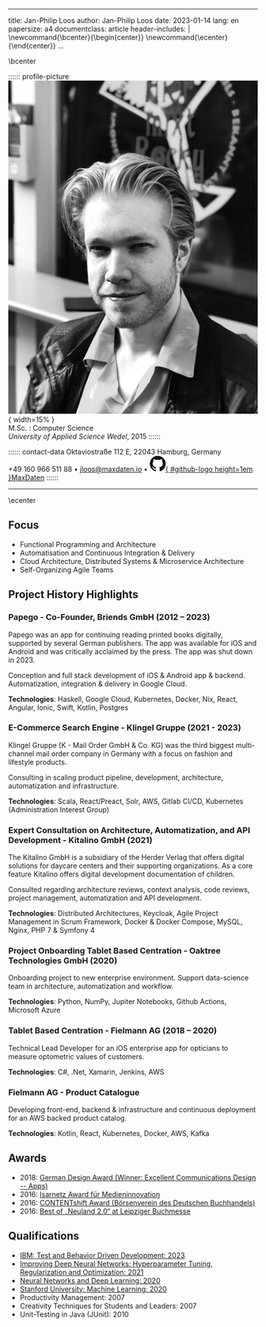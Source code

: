 
---
title:  Jan-Philip Loos
author: Jan-Philip Loos
date: 2023-01-14
lang: en
papersize: a4
documentclass: article
header-includes: |
    \newcommand{\bcenter}{\begin{center}}
    \newcommand{\ecenter}{\end{center}}
...

\bcenter

:::::: profile-picture
![Jan-Philip Loos Portrait](./src/img/profile-portrait_low.jpg){ width=15% }\
M.Sc. : Computer Science\
*University of Applied Science Wedel*, 2015
::::::

:::::: contact-data
Oktaviostraße 112 E, 22043 Hamburg, Germany\
+49 160 966 511 88 • <jloos@maxdaten.io> • [![Github](./src/img/GitHub-Mark-32px.png){ #github-logo height=1em }MaxDaten](https://github.com/MaxDaten)
::::::

---

\ecenter

## Focus

- Functional Programming and Architecture
- Automatisation and Continuous Integration & Delivery
- Cloud Architecture, Distributed Systems & Microservice Architecture
- Self-Organizing Agile Teams

## Project History Highlights

### Papego - Co-Founder, Briends GmbH (2012 – 2023)

Papego was an app for continuing reading printed books digitally, supported by several German publishers. The app was available for iOS and Android and was critically acclaimed by the press. The app was shut down in 2023.

Conception and full stack development of iOS & Android app & backend. Automatization, integration & delivery in Google Cloud.

**Technologies**: Haskell, Google Cloud, Kubernetes, Docker, Nix, React, Angular, Ionic, Swift, Kotlin, Postgres

### E-Commerce Search Engine - Klingel Gruppe (2021 - 2023)

Klingel Gruppe (K - Mail Order GmbH & Co. KG) was the third biggest multi-channel mail order company in Germany with a focus on fashion and lifestyle products.

Consulting in scaling product pipeline, development, architecture, automatization and infrastructure.

**Technologies**: Scala, React/Preact, Solr, AWS, Gitlab CI/CD, Kubernetes (Administration Interest Group)

### Expert Consultation on Architecture, Automatization, and API Development - Kitalino GmbH (2021)

The Kitalino GmbH is a subsidiary of the Herder Verlag that offers digital solutions for daycare centers and their supporting organizations. As a core feature Kitalino offers digital development documentation of children.

Consulted regarding architecture reviews, context analysis, code reviews, project management, automatization and API development.

**Technologies**: Distributed Architectures, Keycloak, Agile Project Management in Scrum Framework, Docker & Docker Compose, MySQL, Nginx, PHP 7 & Symfony 4

### Project Onboarding Tablet Based Centration - Oaktree Technologies GmbH (2020)

Onboarding project to new enterprise environment. Support data-science team in architecture, automatization and workflow.

**Technologies**: Python, NumPy, Jupiter Notebooks, Github Actions, Microsoft Azure

### Tablet Based Centration - Fielmann AG (2018 – 2020)

Technical Lead Developer for an iOS enterprise app for opticians to measure optometric values of customers.

**Technologies**: C#, .Net, Xamarin, Jenkins, AWS

### Fielmann AG - Product Catalogue

Developing front-end, backend & infrastructure and continuous deployment for an AWS backed
product catalog.

**Technologies**: Kotlin, React, Kubernetes, Docker, AWS, Kafka

## Awards

- 2018: [German Design Award (Winner: Excellent Communications Design -- Apps)](https://www.german-design-award.com/die-gewinner/galerie/detail/14562-papego.html)
- 2016: [Isarnetz Award für Medieninnovation](https://www.briends.net/2016/11/04/papego-mit-isarnetz-award-f%C3%BCr-medieninnovation-ausgezeichnet/)
- 2016: [CONTENTshift Award (Börsenverein des Deutschen Buchhandels)](https://www.contentshift.de/2016/gewinner/)
- 2016: [Best of „Neuland 2.0“ at Leipziger Buchmesse](http://www.leipziger-buchmesse.de/pressemitteilungen/neuland-20-zeigt-14-ausgewaehlte-startupinnovationen/393971)

## Qualifications

- [IBM: Test and Behavior Driven Development: 2023](https://coursera.org/share/47154e9716c8722de49104341acfbf26)
- [Improving Deep Neural Networks: Hyperparameter Tuning, Regularization and Optimization: 2021](https://coursera.org/share/5c6c297413c2ffaf92112022c3c9143c)
- [Neural Networks and Deep Learning: 2020](https://coursera.org/share/43d965add17626ecd838e520cb689160)
- [Stanford University: Machine Learning: 2020](https://coursera.org/share/26faafa34c2f531e0bcec7dd62d92db1)
- Productivity Management: 2007
- Creativity Techniques for Students and Leaders: 2007
- Unit-Testing in Java (JUnit): 2010
